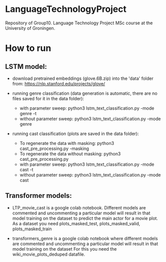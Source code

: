 # LanguageTechnologyProject
Repository of Group10. Language Technology Project MSc course at the University of Groningen.

# How to run
## LSTM model:
- download pretrained embeddings (glove.6B.zip) into the 'data' folder from: https://nlp.stanford.edu/projects/glove/

- running genre classification (data generation is automatic, there are no files saved for it in the data folder):
	* with parameter sweep: python3 lstm_text_classification.py -mode genre -t
	* without parameter sweep: python3 lstm_text_classification.py -mode genre

- running cast classification (plots are saved in the data folder):
	* To regenerate the data with masking: python3 cast_pre_processing.py -masking
	* To regenerate the data without masking: python3 cast_pre_processing.py
	* with parameter sweep: python3 lstm_text_classification.py -mode cast -t
	* without parameter sweep: python3 lstm_text_classification.py -mode cast

## Transformer models:
- LTP_movie_cast is a google colab notebook. Different models are commented and uncommenting a particular model will result in that model training on the dataset to predict the main actor for a movie plot. As a dataset you need plots_masked_test, plots_masked_valid, plots_masked_train

- transformers_genre is a google colab notebook where different models are commented  and uncommenting a particular model will result in that model training on the dataset For this you need the wiki_movie_plots_deduped datafile.
